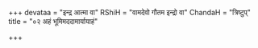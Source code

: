 +++
devataa = "इन्द्र आत्मा वा"
RShiH = "वामदेवो गौतम इन्द्रो वा"
ChandaH = "त्रिष्टुप्"
title = "०२ अहं भूमिमददामार्यायाहं"

+++
